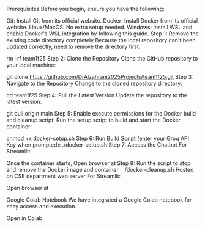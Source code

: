 Prerequisites
Before you begin, ensure you have the following:

Git: Install Git from its official website.
Docker: Install Docker from its official website.
Linux/MacOS: No extra setup needed.
Windows: Install WSL and enable Docker's WSL integration by following this guide.
Step 1: Remove the existing code directory completely
Because the local repository can't been updated correctly, need to remove the directory first.

rm -rf team1f25
Step 2: Clone the Repository
Clone the GitHub repository to your local machine:

git clone https://github.com/DrAlzahrani2025Projects/team1f25.git
Step 3: Navigate to the Repository
Change to the cloned repository directory:

cd team1f25
Step 4: Pull the Latest Version
Update the repository to the latest version:

git pull origin main
Step 5: Enable execute permissions for the Docker build and cleanup script:
Run the setup script to build and start the Docker container:

chmod +x docker-setup.sh
Step 6: Run Build Script (enter your Groq API Key when prompted):
./docker-setup.sh
Step 7: Access the Chatbot
For Streamlit:

Once the container starts, Open browser at
Step 8: Run the script to stop and remove the Docker image and container :
./docker-cleanup.sh
Hosted on CSE department web server
For Streamlit:

Open browser at

Google Colab Notebook
We have integrated a Google Colab notebook for easy access and execution.

Open in Colab
